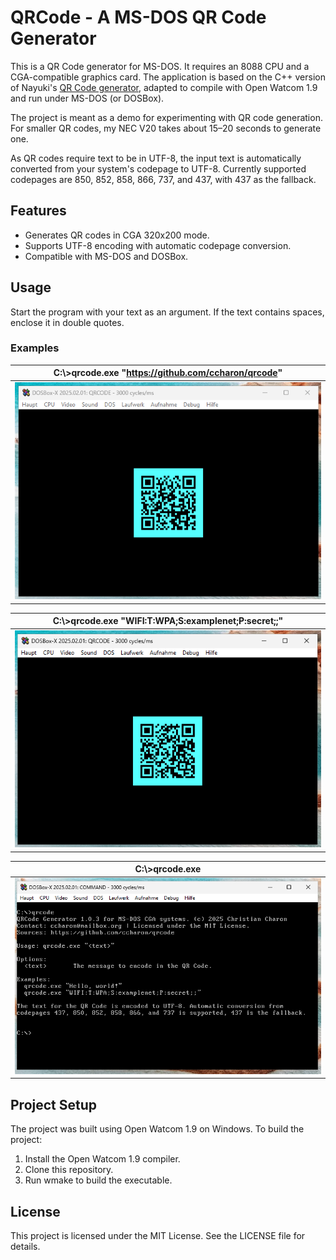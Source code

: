 # QRCode - A MS-DOS QR Code Generator

This is a QR Code generator for MS-DOS. It requires an 8088 CPU and a CGA-compatible graphics card. The application is based on the C++ version of Nayuki's [QR Code generator](https://github.com/nayuki/QR-Code-generator), adapted to compile with Open Watcom 1.9 and run under MS-DOS (or DOSBox).

The project is meant as a demo for experimenting with QR code generation. For smaller QR codes, my NEC V20 takes about 15–20 seconds to generate one.

As QR codes require text to be in UTF-8, the input text is automatically converted from your system's codepage to UTF-8. Currently supported codepages are 850, 852, 858, 866, 737, and 437, with 437 as the fallback.

## Features
- Generates QR codes in CGA 320x200 mode.
- Supports UTF-8 encoding with automatic codepage conversion.
- Compatible with MS-DOS and DOSBox.

## Usage
Start the program with your text as an argument. If the text contains spaces, enclose it in double quotes.

### Examples

| C:\\>qrcode.exe "https://github.com/ccharon/qrcode"    |
| ----------------------------------------------------- |
| ![qrcode dosbox](./doc/qrcode3.png)                    | 

| C:\\>qrcode.exe "WIFI:T:WPA;S:examplenet;P:secret;;"   |
| ----------------------------------------------------- |
| ![qrcode dosbox](./doc/qrwifi2.png)                    | 

| C:\\>qrcode.exe                                        |
| ----------------------------------------------------- |
| ![qrcode dosbox](./doc/usage2.png)                     | 

## Project Setup
The project was built using Open Watcom 1.9 on Windows. To build the project:

1. Install the Open Watcom 1.9 compiler.
2. Clone this repository.
3. Run wmake to build the executable.

## License
This project is licensed under the MIT License. See the LICENSE file for details.
